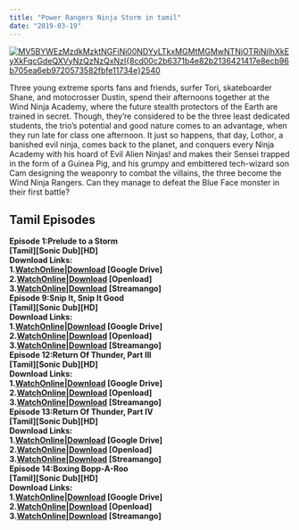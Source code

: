 ```yaml
---
title: "Power Rangers Ninja Storm in tamil"
date: "2019-03-19"
---
```


[![MV5BYWEzMzdkMzktNGFiNi00NDYyLTkxMGMtMGMwNTNjOTRiNjlhXkEyXkFqcGdeQXVyNzQzNzQxNzI{8cd00c2b6371b4e82b2136421417e8ecb96b705ea6eb9720573582fbfe11734e}2540](https://4.bp.blogspot.com/--TQz_BQh_x8/Wstck_Fa9aI/AAAAAAAAAzk/a4jXUBkU1fU2UV525X4cpnq56qb63ydAACLcBGAs/s320/MV5BYWEzMzdkMzktNGFiNi00NDYyLTkxMGMtMGMwNTNjOTRiNjlhXkEyXkFqcGdeQXVyNzQzNzQxNzI{8cd00c2b6371b4e82b2136421417e8ecb96b705ea6eb9720573582fbfe11734e}2540.jpg "MV5BYWEzMzdkMzktNGFiNi00NDYyLTkxMGMtMGMwNTNjOTRiNjlhXkEyXkFqcGdeQXVyNzQzNzQxNzI{8cd00c2b6371b4e82b2136421417e8ecb96b705ea6eb9720573582fbfe11734e}2540")](https://4.bp.blogspot.com/--TQz_BQh_x8/Wstck_Fa9aI/AAAAAAAAAzk/a4jXUBkU1fU2UV525X4cpnq56qb63ydAACLcBGAs/s1600/MV5BYWEzMzdkMzktNGFiNi00NDYyLTkxMGMtMGMwNTNjOTRiNjlhXkEyXkFqcGdeQXVyNzQzNzQxNzI{8cd00c2b6371b4e82b2136421417e8ecb96b705ea6eb9720573582fbfe11734e}2540.jpg)

Three young extreme sports fans and friends, surfer Tori, skateboarder Shane, and motocrosser Dustin, spend their afternoons together at the Wind Ninja Academy, where the future stealth protectors of the Earth are trained in secret. Though, they’re considered to be the three least dedicated students, the trio’s potential and good nature comes to an advantage, when they run late for class one afternoon. It just so happens, that day, Lothor, a banished evil ninja, comes back to the planet, and conquers every Ninja Academy with his hoard of Evil Alien Ninjas! and makes their Sensei trapped in the form of a Guinea Pig, and his grumpy and embittered tech-wizard son Cam designing the weaponry to combat the villains, the three become the Wind Ninja Rangers. Can they manage to defeat the Blue Face monster in their first battle?

## Tamil Episodes

**Episode 1:Prelude to a Storm**  
**\[Tamil\]\[Sonic Dub\]\[HD\]**  
**Download Links:**  
**1.[WatchOnline|Download](http://ay.gy/18684261/_eaHR0cHM6Ly9kcml2ZS5nb29nbGUuY29tL29wZW4/aWQ9MU41X3MxQ1NPQVJUbVRUUnJiUF9HNl90MzJub3Z5ZUdG) \[Google Drive\]**  
**2.[WatchOnline|Download](http:/#) \[Openload\]**  
**3.[WatchOnline|Download](http:/#) \[Streamango\]**  
**Episode 9:Snip It, Snip It Good**  
**\[Tamil\]\[Sonic Dub\]\[HD\]**  
**Download Links:**  
**1.[WatchOnline|Download](http://ay.gy/18684261/_eaHR0cHM6Ly9kcml2ZS5nb29nbGUuY29tL29wZW4/aWQ9MURhRmxRR29WU252dXNwNzBlNEJrb2t1V3hXY1Y1a2V1) \[Google Drive\]**  
**2.[WatchOnline|Download](http:/#) \[Openload\]**  
**3.[WatchOnline|Download](http:/#) \[Streamango\]**  
**Episode 12:Return Of Thunder, Part III**  
**\[Tamil\]\[Sonic Dub\]\[HD\]**  
**Download Links:**  
**1.[WatchOnline|Download](http://ay.gy/18684261/_eaHR0cHM6Ly9kcml2ZS5nb29nbGUuY29tL29wZW4/aWQ9MUlKcTF3cXR1QTBkWWJ0bmk3Q2NWX2U2NTB3RkpMNVVB) \[Google Drive\]**  
**2.[WatchOnline|Download](http:/#) \[Openload\]**  
**3.[WatchOnline|Download](http:/#) \[Streamango\]**  
**Episode 13:Return Of Thunder, Part IV**  
**\[Tamil\]\[Sonic Dub\]\[HD\]**  
**Download Links:**  
**1.[WatchOnline|Download](http://ay.gy/18684261/_eaHR0cHM6Ly9kcml2ZS5nb29nbGUuY29tL29wZW4/aWQ9MWU1TTM5UmpZU0I1NlcyZnh0THc2RkxLUExkX3JjZEw4) \[Google Drive\]**  
**2.[WatchOnline|Download](http:/#) \[Openload\]**  
**3.[WatchOnline|Download](http:/#) \[Streamango\]**  
**Episode 14:Boxing Bopp-A-Roo**  
**\[Tamil\]\[Sonic Dub\]\[HD\]**  
**Download Links:**  
**1.[WatchOnline|Download](http://ay.gy/18684261/_eaHR0cHM6Ly9kcml2ZS5nb29nbGUuY29tL29wZW4/aWQ9MTV0cy15RGtlcnAxZUZpbnlqdWNFUEo4c2pFUEwtTUo4) \[Google Drive\]**  
**2.[WatchOnline|Download](http:/#) \[Openload\]**  
**3.[WatchOnline|Download](http:/#) \[Streamango\]**
